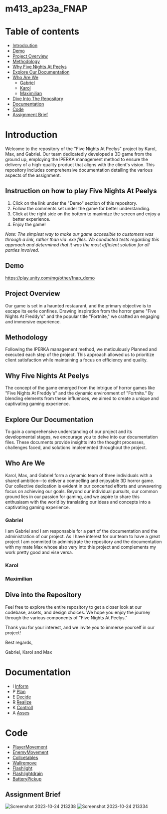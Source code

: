 # m413_ap23a_FNAP

# Table of contents

* [Introdcution](#introduction)
* [Demo](#demo)
* [Project Overview](#project-overview)
* [Methodology](#methodology)
* [Why Five Nights At Peelys](#why-five-nights-at-peelys)
* [Explore Our Documentation](#explore-our-documentation)
* [Who Are We](#who-are-we)
  * [Gabriel](#gabriel)
  * [Karol](#karol)
  * [Maximilian](#maximilian)
* [Dive Into The Repository](#dive-into-the-repository)
* [Documentation](#documentation)
* [Code](#code)
* [Assignment Brief](#assignment-brief)

# Introduction
Welcome to the repository of the "Five Nights At Peelys" project by Karol, Max, and Gabriel. Our team dedicatedly developed a 3D game from the ground up, employing the IPERKA management method to ensure the delivery of a high-quality product that aligns with the client's vision. This repository includes comprehensive documentation detailing the various aspects of the assignment.

## Instruction on how to play Five Nights At Peelys

1. Click on the link under the "Demo" section of this repository.
2. Follow the comments set under the game for better understanding.
3. Click at the right side on the bottom to maximize the screen and enjoy a better experience.
4. Enjoy the game!

*Note: The simplest way to make our game accessible to customers was through a link, rather than via .exe files. We conducted tests regarding this approach and determined that it was the most efficient solution for all parties involved.*

## Demo
https://play.unity.com/mg/other/fnap_demo

## Project Overview
Our game is set in a haunted restaurant, and the primary objective is to escape its eerie confines. Drawing inspiration from the horror game "Five Nights At Freddy's" and the popular title "Fortnite," we crafted an engaging and immersive experience.

## Methodology
Following the IPERKA management method, we meticulously Planned and executed each step of the project. This approach allowed us to prioritize client satisfaction while maintaining a focus on efficiency and quality.

## Why Five Nights At Peelys
The concept of the game emerged from the intrigue of horror games like "Five Nights At Freddy's" and the dynamic environment of "Fortnite." By blending elements from these influences, we aimed to create a unique and captivating gaming experience.

## Explore Our Documentation
To gain a comprehensive understanding of our project and its developmental stages, we encourage you to delve into our documentation files. These documents provide insights into the thought processes, challenges faced, and solutions implemented throughout the project.


## Who Are We
Karol, Max, and Gabriel form a dynamic team of three individuals with a shared ambition—to deliver a compelling and enjoyable 3D horror game. Our collective dedication is evident in our concerted efforts and unwavering focus on achieving our goals. Beyond our individual pursuits, our common ground lies in our passion for gaming, and we aspire to share this enthusiasm with the world by translating our ideas and concepts into a captivating gaming experience.

### Gabriel
I am Gabriel and I am responsable for a part of the documentation and the administration of our project. As I have interest for our team to have a great project I am commited to administrate the repository and the documentation with my mate Max whose also very into this project and complements my work pretty good and vise versa.

### Karol

### Maximilian


## Dive into the Repository
Feel free to explore the entire repository to get a closer look at our codebase, assets, and design choices. We hope you enjoy the journey through the various components of "Five Nights At Peelys."

Thank you for your interest, and we invite you to immerse yourself in our project!

Best regards,

Gabriel, Karol and Max


# Documentation
* I [Inform]
* P [Plan]
* E [Decide]
* R [Realize] 
* K [Controll]
* A [Asses]
  
# Code
* [PlayerMovement]
* [EnemyMovement]
* [Collcetables]
* [Wallremove]
* [Flashlight]
* [Flashlightdrain]
* [BatteryPickup]















[Inform]: https://github.com/Maximilian-Noethe/m413_ap23a_FNAP/tree/main/01_documentation/i-nform/inform.md
[Plan]: https://github.com/Maximilian-Noethe/m413_ap23a_FNAP/tree/main/01_documentation/p-lan/plan.md
[Decide]: https://github.com/Maximilian-Noethe/m413_ap23a_FNAP/tree/main/01_documentation/e-decide/decision.md
[Realize]: https://github.com/Maximilian-Noethe/m413_ap23a_FNAP/tree/main/01_documentation/r-ealise/realization.md
[Controll]: https://github.com/Maximilian-Noethe/m413_ap23a_FNAP/tree/main/01_documentation/k-controll
[Asses]: https://github.com/Maximilian-Noethe/m413_ap23a_FNAP/blob/main/01_documentation/a-sses/asses.md

## Assignment Brief

![Screenshot 2023-10-24 213238](https://github.com/Maximilian-Noethe/m413_ap23a_FNAP/assets/142780256/b6916174-d9b7-496e-9c46-81e19ae87a64)
![Screenshot 2023-10-24 213334](https://github.com/Maximilian-Noethe/m413_ap23a_FNAP/assets/142780256/2570f278-4416-4356-8db5-4409ddd02848)




[PlayerMovement]: https://github.com/Maximilian-Noethe/m413_ap23a_FNAP/blob/main/Code/PlayerMovement.cs
[EnemyMovement]: https://github.com/Maximilian-Noethe/m413_ap23a_FNAP/blob/main/Code/EnemyMovement.cs
[Collcetables]: https://github.com/Maximilian-Noethe/m413_ap23a_FNAP/blob/main/Code/Collectables.cs
[Mask]: https://github.com/Maximilian-Noethe/m413_ap23a_FNAP/blob/main/Code/Mask.cs
[Wallremove]: https://github.com/Maximilian-Noethe/m413_ap23a_FNAP/blob/main/Code/Wallremove.cs
[Flashlight]: https://github.com/Maximilian-Noethe/m413_ap23a_FNAP/blob/main/Code/Flashlight.cs
[Flashlightdrain]: https://github.com/Maximilian-Noethe/m413_ap23a_FNAP/blob/main/Code/Flashlightdrain.cs
[BatteryPickup]: https://github.com/Maximilian-Noethe/m413_ap23a_FNAP/blob/main/Code/BatteryPickup.cs



